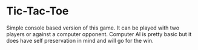 # Tic-Tac-Toe
Simple console based version of this game. It can be played with two players or against a computer opponent.
Computer AI is pretty basic but it does have self preservation in mind and will go for the win.
